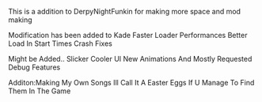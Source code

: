 This is a addition to DerpyNightFunkin for making more space and mod making

Modification has been added to Kade
Faster Loader Performances 
Better Load In Start Times
Crash Fixes

Might be Added..
Slicker Cooler UI
New Animations And Mostly Requested Debug Features




Additon:Making My Own Songs 
Ill Call It A Easter Eggs If U Manage To Find Them In The Game
